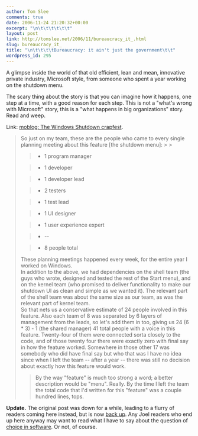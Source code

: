 ```yaml
---
author: Tom Slee
comments: true
date: 2006-11-24 21:20:32+00:00
excerpt: "\n\t\t\t\t\t\t"
layout: post
link: http://tomslee.net/2006/11/bureaucracy_it_.html
slug: bureaucracy_it_
title: "\n\t\t\t\tBureaucracy: it ain't just the government\t\t"
wordpress_id: 295
---
```



				

A glimpse inside the world of that old efficient, lean and mean, innovative private industry, Microsoft style, from someone who spent a year working on the shutdown menu.




The scary thing about the story is that you can imagine how it happens, one step at a time, with a good reason for each step. This is not a "what's wrong with Microsoft" story, this is a "what happens in big organizations" story. Read and weep.




Link: [moblog: The Windows Shutdown crapfest](http://www.drizzle.com/~lettvin/2006/11/windows-shutdown-crapfest.html).


<blockquote>So just on my team, these are the people who came to every single planning meeting about this feature [the shutdown menu]:
> 
> 

> 
> * 1 program manager
> 

> * 1 developer
> 

> * 1 developer lead
> 

> * 2 testers
> 

> * 1 test lead
> 

> * 1 UI designer
> 

> * 1 user experience expert
> 

> * --
> 

> * 8 people total
>   
These planning meetings happened every week, for the entire year I worked on Windows.  
In addition to the above, we had dependencies on the shell team (the guys who wrote, designed and tested the rest of the Start menu), and on the kernel team (who promised to deliver functionality to make our shutdown UI as clean and simple as we wanted it). The relevant part of the shell team was about the same size as our team, as was the relevant part of kernel team.  
So that nets us a conservative estimate of 24 people involved in this feature. Also each team of 8 was separated by 6 layers of management from the leads, so let's add them in too, giving us 24 (6 * 3) - 1 (the shared manager) 41 total people with a voice in this feature. Twenty-four of them were connected sorta closely to the code, and of those twenty four there were exactly zero with final say in how the feature worked. Somewhere in those other 17 was somebody who did have final say but who that was I have no idea since when I left the team -- after a year -- there was still no decision about exactly how this feature would work.

> 
> By the way "feature" is much too strong a word; a better description would be "menu". Really. By the time I left the team the total code that I'd written for this "feature" was a couple hundred lines, tops.
> 
> </blockquote>

**Update.** The original post was down for a while, leading to a flurry of readers coming here instead, but is now [back up](http://www.drizzle.com/~lettvin/2006/11/windows-shutdown-crapfest.html). Any Joel readers who end up here anyway may want to read what I have to say about the question of [choice in software](http://whimsley.typepad.com/whimsley/2006/08/software_featur.html). Or not, of course.


		
